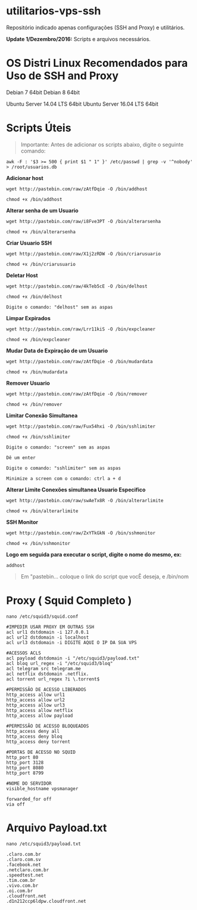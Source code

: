 # utilitarios-vps-ssh
Repositório indicado apenas configurações (SSH and Proxy) e utilitários.

**Update 1/Dezembro/2016:** Scripts e arquivos necessários.

# OS Distri Linux Recomendados para Uso de SSH and Proxy
Debian 7 64bit
Debian 8 64bit

Ubuntu Server 14.04 LTS 64bit
Ubuntu Server 16.04 LTS 64bit

# Scripts Úteis

> Importante: Antes de adicionar os scripts abaixo, digite o seguinte comando:
```
awk -F : '$3 >= 500 { print $1 " 1" }' /etc/passwd | grep -v '^nobody' > /root/usuarios.db
```

**Adicionar host**
```
wget http://pastebin.com/raw/zAtfDqie -O /bin/addhost

chmod +x /bin/addhost

```

**Alterar senha de um Usuario**
```
wget http://pastebin.com/raw/i8Fve3PT -O /bin/alterarsenha

chmod +x /bin/alterarsenha
```

**Criar Usuario SSH**
```
wget http://pastebin.com/raw/X1j2zRDW -O /bin/criarusuario

chmod +x /bin/criarusuario
```

**Deletar Host**
```
wget http://pastebin.com/raw/4kTeb5cE -O /bin/delhost

chmod +x /bin/delhost

Digite o comando: "delhost" sem as aspas
```

**Limpar Expirados**
```
wget http://pastebin.com/raw/Lrr11kiS -O /bin/expcleaner

chmod +x /bin/expcleaner
```

**Mudar Data de Expiração de um Usuario**
```
wget http://pastebin.com/raw/zAtfDqie -O /bin/mudardata

chmod +x /bin/mudardata
```

**Remover Usuario**
```
wget http://pastebin.com/raw/zAtfDqie -O /bin/remover

chmod +x /bin/remover
```

**Limitar Conexão Simultanea**
```
wget http://pastebin.com/raw/Fux54hxi -O /bin/sshlimiter

chmod +x /bin/sshlimiter

Digite o comando: "screen" sem as aspas

Dê um enter

Digite o comando: "sshlimiter" sem as aspas

Minimize a screen com o comando: ctrl a + d
```

**Alterar Limite Conexões simultanea Usuario Especifico**
```
wget http://pastebin.com/raw/swAeTx8R -O /bin/alterarlimite

chmod +x /bin/alterarlimite
```

**SSH Monitor**
```
wget http://pastebin.com/raw/ZxYTkGkN -O /bin/sshmonitor

chmod +x /bin/sshmonitor
```

**Logo em seguida para executar o script, digite o nome do mesmo, ex:**

```
addhost
```

>Em "pastebin... coloque o link do script que vocÊ deseja, e /bin/nom

# Proxy ( Squid Completo )

```
nano /etc/squid3/squid.conf
```

```
#IMPEDIR USAR PROXY EM OUTRAS SSH
acl url1 dstdomain -i 127.0.0.1
acl url2 dstdomain -i localhost
acl url3 dstdomain -i DIGITE AQUI O IP DA SUA VPS

#ACESSOS ACLS
acl payload dstdomain -i "/etc/squid3/payload.txt"
acl bloq url_regex -i "/etc/squid3/bloq"
acl telegram src telegram.me
acl netflix dstdomain .netflix.
acl torrent url_regex ?i \.torrent$

#PERMISSÃO DE ACESSO LIBERADOS
http_access allow url1
http_access allow url2
http_access allow url3
http_access allow netflix
http_access allow payload

#PERMISSÃO DE ACESSO BLOQUEADOS
http_access deny all
http_access deny bloq
http_access deny torrent

#PORTAS DE ACESSO NO SQUID
http_port 80
http_port 3128
http_port 8080
http_port 8799

#NOME DO SERVIDOR
visible_hostname vpsmanager

forwarded_for off
via off
```

# Arquivo Payload.txt

```
nano /etc/squid3/payload.txt
```

```
.claro.com.br
.claro.com.sv
.facebook.net
.netclaro.com.br
.speedtest.net
.tim.com.br
.vivo.com.br
.oi.com.br
.cloudfront.net
.d1n212ccp6ldpw.cloudfront.net
```
